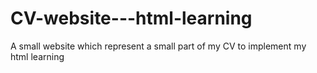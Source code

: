 # CV-website---html-learning
A small website which represent a small part of my CV to implement my html learning 
